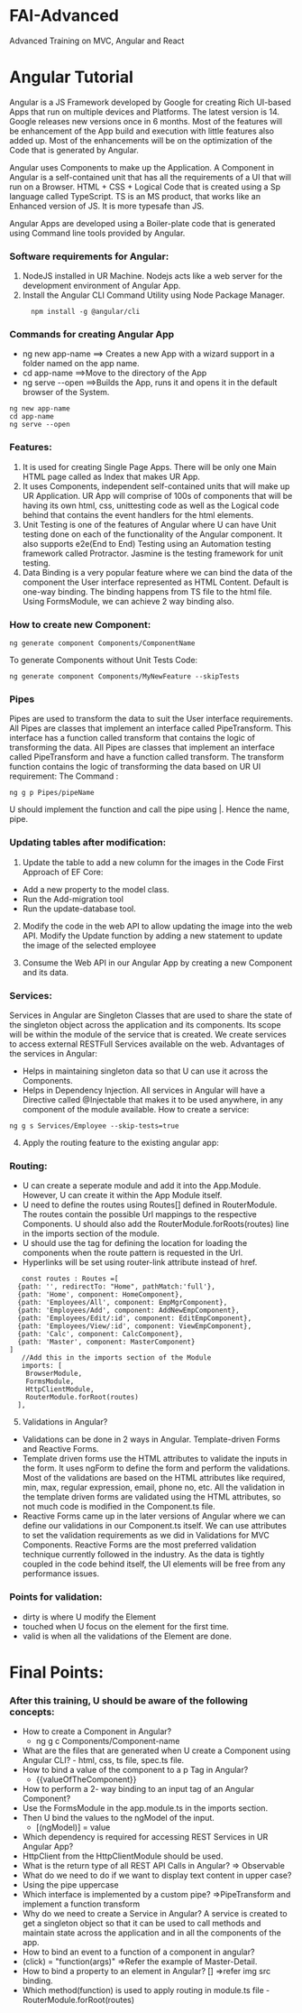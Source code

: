 # FAI-Advanced
Advanced Training on MVC, Angular and React
# Angular Tutorial
Angular is a JS Framework developed by Google for creating Rich UI-based Apps that run on multiple devices and Platforms. The latest version is 14. Google releases new versions once in 6 months. Most of the features will be enhancement of the App build and execution with little features also added up. Most of the enhancements will be on the optimization of the Code that is generated by Angular.

Angular uses Components to make up the Application. A Component in Angular is a self-contained unit that has all the requirements of a UI that will run on a Browser. HTML + CSS + Logical Code that is created using a Sp language called TypeScript. TS is an MS product, that works like an Enhanced version of JS. It is more typesafe than JS. 

Angular Apps are developed using a Boiler-plate code that is generated using Command line tools provided by Angular.

### Software requirements for Angular:
1. NodeJS installed in UR Machine. Nodejs acts like a web server for the development environment of Angular App.
2. Install the Angular CLI Command Utility using Node Package Manager.   
   ```
     npm install -g @angular/cli
   ```

### Commands for creating Angular App
- ng new app-name ==> Creates a new App with a wizard support in a folder named on the app name. 
- cd app-name ==>Move to the directory of the App
- ng serve --open ==>Builds the App, runs it and opens it in the default browser of the System.

```
ng new app-name
cd app-name
ng serve --open
```

### Features:
1. It is used for creating Single Page Apps. There will be only one Main HTML page called as Index that makes UR App.
2. It uses Components, independent self-contained units that will make up UR Application. UR App will comprise of 100s of components that will be having its own html, css, unittesting code as well as the Logical code behind that contains the event handlers for the html elements.
3. Unit Testing is one of the features of Angular where U can have Unit testing done on each of the functionality of the Angular component. It also supports e2e(End to End) Testing using an Automation testing framework called Protractor. Jasmine is the testing framework for unit testing. 
4. Data Binding is a very popular feature where we can bind the data of the component the User interface represented as HTML Content. Default is one-way binding. The binding happens from TS file to the html file. Using FormsModule, we can achieve 2 way binding also.  
 
### How to create new Component:
```
ng generate component Components/ComponentName
```
To generate Components without Unit Tests Code:
```
ng generate component Components/MyNewFeature --skipTests
```
### Pipes
Pipes are used to transform the data to suit the User interface requirements. All Pipes are classes that implement an interface called PipeTransform. This interface has a function called transform that contains the logic of transforming the data.
All Pipes are classes that implement an interface called PipeTransform and have a function called transform. The transform function contains the logic of transforming the data based on UR UI requirement:
The Command : 
```
ng g p Pipes/pipeName
```
U should implement the function and call the pipe using |. Hence the name, pipe. 

### Updating tables after modification:
1. Update the table to add a new column for the images in the Code First Approach of EF Core:
- Add a new property to the model class.
- Run the Add-migration tool
- Run the update-database tool.

2. Modify the code in the web API to allow updating the image into the web API.
Modify the Update function by adding a new statement to update the image of the selected employee

3. Consume the Web API in our Angular App by creating a new Component and its data. 
### Services:
Services in Angular are Singleton Classes that are used to share the state of the singleton object across the application and its components. Its scope will be within the module of the service that is created. 
We create services to access external RESTFull Services available on the web. 
Advantages of the services in Angular:
- Helps in maintaining singleton data so that U can use it across the Components. 
- Helps in Dependency Injection. All services in Angular will have a Directive called @Injectable that makes it to be used anywhere, in any component of the module available. 
How to create a service:
```
ng g s Services/Employee --skip-tests=true
```

4. Apply the routing feature to the existing angular app:
### Routing:
- U can create a seperate module and add it into the App.Module. However, U can create it within the App Module itself. 
- U need to define the routes using Routes[] defined in RouterModule. The routes contain the possible Url mappings to the respective Components. U should also add the RouterModule.forRoots(routes) line in the imports section of the module. 
- U should use the <router-outlet> tag for defining the location for loading the components when the route pattern is requested in the Url. 
- Hyperlinks will be set using router-link attribute instead of href. 
```
   const routes : Routes =[
  {path: '', redirectTo: "Home", pathMatch:'full'},
  {path: 'Home', component: HomeComponent},
  {path: 'Employees/All', component: EmpMgrComponent},
  {path: 'Employees/Add', component: AddNewEmpComponent},
  {path: 'Employees/Edit/:id', component: EditEmpComponent},
  {path: 'Employees/View/:id', component: ViewEmpComponent},
  {path: 'Calc', component: CalcComponent},  
  {path: 'Master', component: MasterComponent}  
]
   //Add this in the imports section of the Module
   imports: [
    BrowserModule,
    FormsModule,
    HttpClientModule,
    RouterModule.forRoot(routes)
  ],
   ```
5. Validations in Angular?
-	Validations can be done in 2 ways in Angular. Template-driven Forms and Reactive Forms. 
-	Template driven forms use the HTML attributes to validate the inputs in the form. It uses ngForm to define the form and perform the validations. Most of the validations are based on the HTML attributes like required, min, max, regular expression, email, phone no, etc. All the validation in the template driven forms are validated using the HTML attributes, so not much code is modified in the Component.ts file. 
-	Reactive Forms came up in the later versions of Angular where we can define our validations in our Component.ts itself. We can use attributes to set the validation requirements as we did in Validations for MVC Components. Reactive Forms are the most preferred validation technique currently followed in the industry. As the data is tightly coupled in the code behind itself, the UI elements will be free from any performance issues. 

### Points for validation:
- dirty is where U modify the Element
- touched when U focus on the element for the first time. 
- valid is when all the validations of the Element are done.

# Final Points:
### After this training, U should be aware of the following concepts:
- How to create a Component in Angular?
	- ng g c Components/Component-name
- What are the files that are generated when U create a Component using Angular CLI? 	- html, css, ts file, spec.ts file. 
- How to bind a value of the component to a p Tag in Angular?
	- {{valueOfTheComponent}}
- How to perform a 2- way binding to an input tag of an Angular Component?
- Use the FormsModule in the app.module.ts in the imports section. 
- Then U bind the values to the ngModel of the input. 
	- [(ngModel)] = value 
- Which dependency is required for accessing REST Services in UR Angular App?
- HttpClient from the HttpClientModule should be used.
- What is the return type of all REST API Calls in Angular? => Observable<T>
- What do we need to do if we want to display text content in upper case?
- Using the pipe uppercase
- Which interface is implemented by a custom pipe? =>PipeTransform and implement a function transform
- Why do we need to create a Service in Angular? A service is created to get a singleton object so that it can be used to call methods and maintain state across the application and in all the components of the app. 
- How to bind an event to a function of a component in angular?
- (click) = "function(args)" =>Refer the example of Master-Detail. 
- How to bind a property to an element in Angular? [] =>refer img src binding.
- Which method(function) is used to apply routing in module.ts file 
	-RouterModule.forRoot(routes) 
